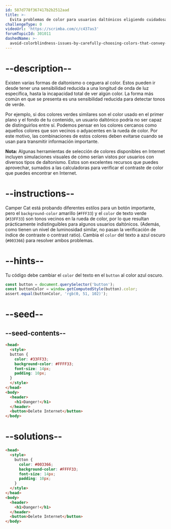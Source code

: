 ```yaml
---
id: 587d778f367417b2b2512aad
title: >-
  Evita problemas de color para usuarios daltónicos eligiendo cuidadosamente los colores que transmiten información
challengeType: 0
videoUrl: 'https://scrimba.com/c/c437as3'
forumTopicId: 301011
dashedName: >-
  avoid-colorblindness-issues-by-carefully-choosing-colors-that-convey-information
---
```


# --description--

Existen varias formas de daltonismo o ceguera al color. Estos pueden ir desde tener una sensibilidad reducida a una longitud de onda de luz específica, hasta la incapacidad total de ver algún color. La forma más común en que se presenta es una sensibilidad reducida para detectar tonos de verde.

Por ejemplo, si dos colores verdes similares son el color usado en el primer plano y el fondo de tu contenido, un usuario daltónico podría no ser capaz de distinguirlos entre sí. Podemos pensar en los colores cercanos como aquellos colores que son vecinos o adyacentes en la rueda de color. Por este motivo, las combinaciones de estos colores deben evitarse cuando se usan para transmitir información importante.

**Nota:** Algunas herramientas de selección de colores disponibles en Internet incluyen simulaciones visuales de cómo serían vistos por usuarios con diversos tipos de daltonismo. Estos son excelentes recursos que puedes aprovechar, sumados a las calculadoras para verificar el contraste de color que puedes encontrar en Internet.

# --instructions--

Camper Cat está probando diferentes estilos para un botón importante, pero el `background-color` amarillo (`#FFF33`) y el `color` de texto verde (`#33FF33`) son tonos vecinos en la rueda de color, por lo que resultan prácticamente indistinguibles para algunos usuarios daltónicos. (Además, como tienen un nivel de luminosidad similar, no pasan la verificación de índice de contraste o contrast ratio). Cambia el `color` del texto a azul oscuro (`#003366`) para resolver ambos problemas.

# --hints--

Tu código debe cambiar el `color` del texto en el `button` al color azul oscuro.

```js
const button = document.querySelector('button');
const buttonColor = window.getComputedStyle(button).color; 
assert.equal(buttonColor, 'rgb(0, 51, 102)');
```

# --seed--

## --seed-contents--

```html
<head>
  <style>
  button {
    color: #33FF33;
    background-color: #FFFF33;
    font-size: 14px;
    padding: 10px;
  }
  </style>
</head>
<body>
  <header>
    <h1>Danger!</h1>
  </header>
  <button>Delete Internet</button>
</body>
```

# --solutions--

```html
<head>
  <style>
    button {
      color: #003366;
      background-color: #FFFF33;
      font-size: 14px;
      padding: 10px;
    }
  </style>
</head>
<body>
  <header>
    <h1>Danger!</h1>
  </header>
  <button>Delete Internet</button>
</body>
```

